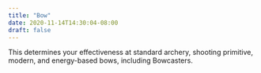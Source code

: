 ```yaml
---
title: "Bow"
date: 2020-11-14T14:30:04-08:00
draft: false
---
```


This determines your effectiveness at standard archery, shooting primitive, modern, and energy-based bows, including Bowcasters.